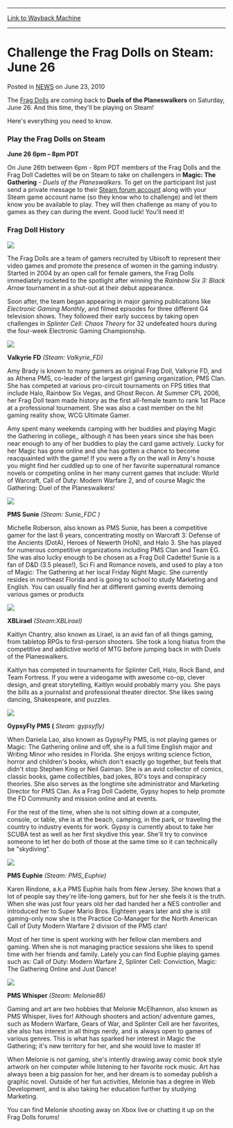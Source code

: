 
---
[Link to Wayback Machine](https://web.archive.org/web/20211017134911/https://magic.wizards.com/en/articles/archive/challenge-frag-dolls-steam-june-26-2014-02-13)

[_metadata_:description]:- "The Frag Dolls are coming back to Duels of the Planeswalkers on Saturday, June 26. And this time, they'll be playing on Steam! Here's everything you need to know. Play the Frag Dolls on Steam June 26 6pm – 8pm PDT On June 26th between 6pm - 8pm PDT members of the Frag Dolls and the Frag Doll Cadettes will be on Steam to take on challengers in Magic: The Gathering - Duels of"
[_metadata_:generator]:- "Drupal 7 (http://drupal.org)"
[_metadata_:node]:- "154471"
[_metadata_:path_date]:- "2014-02-13"
[_metadata_:publish_date]:- "2010-06-23"
[_metadata_:source]:- "div-main-content"
[_metadata_:title]:- "Challenge the Frag Dolls on Steam: June 26"
[_metadata_:wayback_capture_timestamp]:- "2021-10-17 13:49:11"
[_metadata_:wayback_raw_url]:- "https://web.archive.org/web/20211017134911id_/https://magic.wizards.com/en/articles/archive/challenge-frag-dolls-steam-june-26-2014-02-13"
[_metadata_:wayback_url]:- "https://magic.wizards.com/en/articles/archive/challenge-frag-dolls-steam-june-26-2014-02-13"
---


Challenge the Frag Dolls on Steam: June 26
==========================================



 Posted in [NEWS](/en/articles)
 on June 23, 2010 










The [Frag Dolls](http://www.fragdolls.com/) are coming back to **Duels of the Planeswalkers** on Saturday, June 26. And this time, they'll be playing on Steam!


Here's everything you need to know.


### Play the Frag Dolls on Steam


**June 26 6pm – 8pm PDT**


On June 26th between 6pm - 8pm PDT members of the Frag Dolls and the Frag Doll Cadettes will be on Steam to take on challengers in **Magic: The Gathering** - *Duels of the Planeswalkers*. To get on the participant list just send a private message to their [Steam forum account](http://forums.steampowered.com/forums/private.php?do=newpm&u=783031) along with your Steam game account name (so they know who to challenge) and let them know you be available to play. They will then challenge as many of you to games as they can during the event. Good luck! You'll need it!


### Frag Doll History


[![](https://web.archive.org/web/20150923035255im_/http://archive.wizards.com/mtg/images/daily/arcana/448_FragDolls.jpg)](http://www.fragdolls.com/)


The Frag Dolls are a team of gamers recruited by Ubisoft to represent their video games and promote the presence of women in the gaming industry. Started in 2004 by an open call for female gamers, the Frag Dolls immediately rocketed to the spotlight after winning the *Rainbow Six 3: Black Arrow* tournament in a shut-out at their debut appearance.


Soon after, the team began appearing in major gaming publications like *Electronic Gaming Monthly*, and filmed episodes for three different G4 television shows. They followed their early success by taking open challenges in *Splinter Cell: Chaos Theory* for 32 undefeated hours during the four-week Electronic Gaming Championship.


  
![](https://media.wizards.com/legacy/mtg/images/daily/events/fdf_1.jpg)


**Valkyrie FD**  *(Steam: Valkyrie\_FD)*


Amy Brady is known to many gamers as original Frag Doll, Valkyrie FD, and as Athena PMS, co-leader of the largest girl gaming organization, PMS Clan. She has competed at various pro-circuit tournaments on FPS titles that include Halo, Rainbow Six Vegas, and Ghost Recon. At Summer CPL 2006, her Frag Doll team made history as the first all-female team to rank 1st Place at a professional tournament. She was also a cast member on the hit gaming reality show, WCG Ultimate Gamer.


Amy spent many weekends camping with her buddies and playing Magic the Gathering in college,, although it has been years since she has been near enough to any of her buddies to play the card game actively. Lucky for her Magic has gone online and she has gotten a chance to become reacquainted with the game! If you were a fly on the wall in Amy's house you might find her cuddled up to one of her favorite supernatural romance novels or competing online in her many current games that include: World of Warcraft, Call of Duty: Modern Warfare 2, and of course Magic the Gathering: Duel of the Planeswalkers!


![](https://media.wizards.com/legacy/mtg/images/daily/events/fdf_2.jpg)


**PMS Sunie**  *(Steam: Sunie\_FDC )*


Michelle Roberson, also known as PMS Sunie, has been a competitive gamer for the last 6 years, concentrating mostly on Warcraft 3: Defense of the Ancients (DotA), Heroes of Newerth (HoN), and Halo 3. She has played for numerous competitive organizations including PMS Clan and Team EG. She was also lucky enough to be chosen as a Frag Doll Cadette! Sunie is a fan of D&D (3.5 please!), Sci Fi and Romance novels, and used to play a ton of Magic: The Gathering at her local Friday Night Magic. She currently resides in northeast Florida and is going to school to study Marketing and English. You can usually find her at different gaming events demoing various games or products


  
![](https://media.wizards.com/legacy/mtg/images/daily/events/fdf_3.jpg)


**XBLirael** *(Steam:XBLirael)*


Kaitlyn Chantry, also known as Lirael, is an avid fan of all things gaming, from tabletop RPGs to first-person shooters. She took a long hiatus from the competitive and addictive world of MTG before jumping back in with Duels of the Planeswalkers.


Kaitlyn has competed in tournaments for Splinter Cell, Halo, Rock Band, and Team Fortress. If you were a videogame with awesome co-op, clever design, and great storytelling, Kaitlyn would probably marry you. She pays the bills as a journalist and professional theater director. She likes swing dancing, Shakespeare, and puzzles.


  
![](https://media.wizards.com/legacy/mtg/images/daily/events/fdf_4.jpg)


**GypsyFly PMS (** *Steam: gypsyfly)*


When Daniela Lao, also known as GypsyFly PMS, is not playing games or Magic: The Gathering online and off, she is a full time English major and Writing Minor who resides in Florida. She enjoys writing science fiction, horror and children's books, which don't exactly go together, but feels that didn't stop Stephen King or Neil Gaiman. She is an avid collector of comics, classic books, game collectibles, bad jokes, 80's toys and conspiracy theories. She also serves as the longtime site administrator and Marketing Director for PMS Clan. As a Frag Doll Cadette, Gypsy hopes to help promote the FD Community and mission online and at events.


For the rest of the time, when she is not sitting down at a computer, console, or table, she is at the beach, camping, in the park, or traveling the country to industry events for work. Gypsy is currently about to take her SCUBA test as well as her first skydive this year. She'll try to convince someone to let her do both of those at the same time so it can technically be "skydiving".


![](https://media.wizards.com/legacy/mtg/images/daily/events/fdf_5.jpg)


**PMS Euphie** *(Steam: PMS\_Euphie)*


Karen Rindone, a.k.a PMS Euphie hails from New Jersey. She knows that a lot of people say they're life-long gamers, but for her she feels it is the truth. When she was just four years old her dad handed her a NES controller and introduced her to Super Mario Bros. Eighteen years later and she is still gaming-only now she is the Practice Co-Manager for the North American Call of Duty Modern Warfare 2 division of the PMS clan!


Most of her time is spent working with her fellow clan members and gaming. When she is not managing practice sessions she likes to spend time with her friends and family. Lately you can find Euphie playing games such as: Call of Duty: Modern Warfare 2, Splinter Cell: Conviction, Magic: The Gathering Online and Just Dance!


  
![](https://media.wizards.com/legacy/mtg/images/daily/events/fdf_6.jpg)


**PMS Whisper** *(Steam: Melonie86)*


Gaming and art are two hobbies that Melonie McElhannon, also known as PMS Whisper, lives for! Although shooters and action/ adventure games, such as Modern Warfare, Gears of War, and Splinter Cell are her favorites, she also has interest in all things nerdy, and is always open to games of various genres. This is what has sparked her interest in Magic the Gathering; it's new territory for her, and she would love to master it!


When Melonie is not gaming, she's intently drawing away comic book style artwork on her computer while listening to her favorite rock music. Art has always been a big passion for her, and her dream is to someday publish a graphic novel. Outside of her fun activities, Melonie has a degree in Web Development, and is also taking her education further by studying Marketing.


You can find Melonie shooting away on Xbox live or chatting it up on the Frag Dolls forums!







